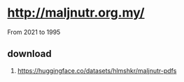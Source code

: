 # http://maljnutr.org.my/

From 2021 to 1995 

## download

1. https://huggingface.co/datasets/hlmshkr/maljnutr-pdfs